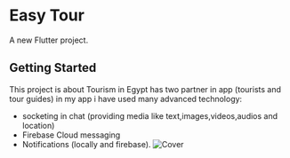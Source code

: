 # Easy Tour

A new Flutter project.

## Getting Started

This project is about Tourism in Egypt has two partner in app (tourists and tour guides)
in my app i have used many advanced technology:
- socketing in chat (providing media like text,images,videos,audios and location)
- Firebase Cloud messaging
- Notifications (locally and firebase).
  ![Cover](https://github.com/user-attachments/assets/c08916dc-4118-4e2c-b420-011309032071)
